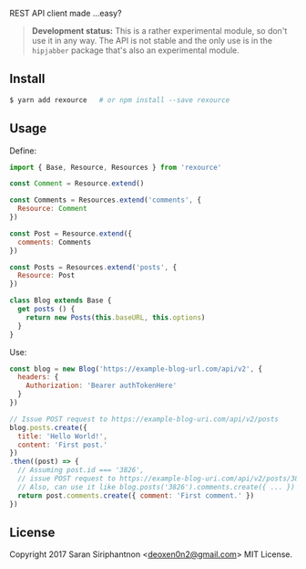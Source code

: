 REST API client made ...easy?

> **Development status:** This is a rather experimental module, so don't use it in any way. The API is not stable and the only use is in the `hipjabber` package that's also an experimental module.

## Install

```sh
$ yarn add rexource   # or npm install --save rexource
```

## Usage

Define:

```js
import { Base, Resource, Resources } from 'rexource'

const Comment = Resource.extend()

const Comments = Resources.extend('comments', {
  Resource: Comment
})

const Post = Resource.extend({
  comments: Comments
})

const Posts = Resources.extend('posts', {
  Resource: Post
})

class Blog extends Base {
  get posts () {
    return new Posts(this.baseURL, this.options)
  }
}
```

Use:

```js
const blog = new Blog('https://example-blog-url.com/api/v2', {
  headers: {
    Authorization: 'Bearer authTokenHere'
  }
})

// Issue POST request to https://example-blog-uri.com/api/v2/posts
blog.posts.create({
  title: 'Hello World!',
  content: 'First post.'
})
.then((post) => {
  // Assuming post.id === '3826',
  // issue POST request to https://example-blog-uri.com/api/v2/posts/3826/comments
  // Also, can use it like blog.posts('3826').comments.create({ ... })
  return post.comments.create({ comment: 'First comment.' })
})
```

## License

Copyright 2017 Saran Siriphantnon &lt;deoxen0n2@gmail.com&gt; MIT License.
